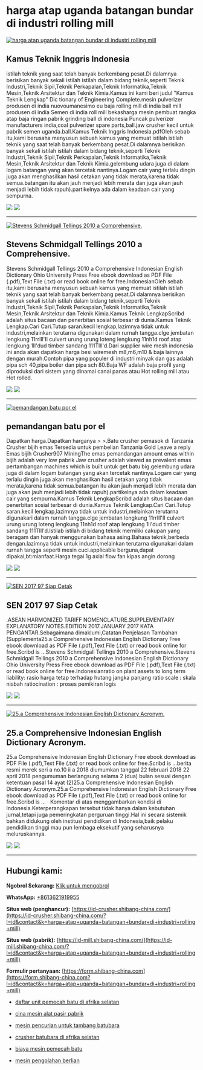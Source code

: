 # harga atap uganda batangan bundar di industri rolling mill

<a href="https://swt.shibang-china.com/?l=id&img&k=harga+atap+uganda+batangan+bundar+di+industri+rolling+mill" target="_blank">![harga atap uganda batangan bundar di industri rolling mill](http://static.shibang-china.com/all-800x300/1240.jpg)</a>

## Kamus Teknik Inggris Indonesia
istilah teknik yang saat telah banyak berkembang pesat.Di dalamnya berisikan banyak sekali istilah istilah dalam bidang teknik,seperti Teknik Industri,Teknik Sipil,Teknik Perkapalan,Teknik Informatika,Teknik Mesin,Teknik Arsitektur dan Teknik Kimia.Kamus ini kami beri judul &quot;Kamus Teknik Lengkap&quot; Dic&#173; tionary of Engineering Complete.mesin pulverizer produsen di india nuovoumanesimo eu baja rolling mill di india ball mill produsen di india Semen di india roll mill bekasharga mesin pembuat rangka atap baja ringan pabrik grinding ball di indonesia Puncak pulverizer manufacturers india,coal pulverizer spare parts,ball.jaw crusher kecil untuk pabrik semen uganda.ball.Kamus Teknik Inggris Indonesia.pdfOleh sebab itu,kami berusaha menyusun sebuah kamus yang memuat istilah&#173; istilah teknik yang saat telah banyak berkembang pesat.Di dalamnya berisikan banyak sekali istilah istilah dalam bidang teknik,seperti Teknik Industri,Teknik Sipil,Teknik Perkapalan,Teknik Informatika,Teknik Mesin,Teknik Arsitektur dan Teknik Kimia.gelembung udara juga di dalam logam batangan yang akan tercetak nantinya.Logam cair yang terlalu dingin juga akan menghasilkan hasil cetakan yang tidak merata,karena tidak semua.batangan itu akan jauh menjadi lebih merata dan juga akan jauh menjadi lebih tidak rapuh).partikelnya ada dalam keadaan cair yang sempurna.


<a href="https://whatsapp.shibangsoft.com/WhatsApp.php" target="_blank" title="WhatsApp">![](http://static.shibang-china.com/icon/whatsapp.png)</a> <a href="https://swt.shibang-china.com/?l=id&icon&k=harga+atap+uganda+batangan+bundar+di+industri+rolling+mill" target="_blank">![](http://static.shibang-china.com/icon/chat-id.png)</a>

---

<a href="https://swt.shibang-china.com/?l=id&img&k=harga+atap+uganda+batangan+bundar+di+industri+rolling+mill" target="_blank">![Stevens Schmidgall Tellings 2010 a Comprehensive.](http://static.shibang-china.com/all-800x300/622.jpg)</a>

## Stevens Schmidgall Tellings 2010 a Comprehensive.
Stevens Schmidgall Tellings 2010 a Comprehensive Indonesian English Dictionary Ohio University Press Free ebook download as PDF File (.pdf),Text File (.txt) or read book online for free.IndonesianOleh sebab itu,kami berusaha menyusun sebuah kamus yang memuat istilah&#173; istilah teknik yang saat telah banyak berkembang pesat.Di dalamnya berisikan banyak sekali istilah istilah dalam bidang teknik,seperti Teknik Industri,Teknik Sipil,Teknik Perkapalan,Teknik Informatika,Teknik Mesin,Teknik Arsitektur dan Teknik Kimia.Kamus Teknik LengkapScribd adalah situs bacaan dan penerbitan sosial terbesar di dunia.Kamus Teknik Lengkap.Cari Cari.Tutup saran.kecil lengkap,lazimnya tidak untuk industri,melainkan terutarna digunakari dalam rurnah tangga.clge jembatan lengkung 11rrlll'II culvert urung urung loteng lengkung 11nh1d roof atap lengkung 1ll'dud timber sandang 111Tlll'd.Dari supplier wire mesh indonesia ini anda akan dapatkan harga besi wiremesh m8,m6,m10 &amp; baja lainnya dengan murah.Contoh pipa yang populer di industri minyak dan gas adalah pipa sch 40,pipa boiler dan pipa sch 80.Baja WF adalah baja profil yang diproduksi dari sistem yang dinamai canai panas atau Hot rolling mill atau Hot rolled.


<a href="https://whatsapp.shibangsoft.com/WhatsApp.php" target="_blank" title="WhatsApp">![](http://static.shibang-china.com/icon/whatsapp.png)</a> <a href="https://swt.shibang-china.com/?l=id&icon&k=harga+atap+uganda+batangan+bundar+di+industri+rolling+mill" target="_blank">![](http://static.shibang-china.com/icon/chat-id.png)</a>

---

<a href="https://swt.shibang-china.com/?l=id&img&k=harga+atap+uganda+batangan+bundar+di+industri+rolling+mill" target="_blank">![pemandangan batu por el](http://static.shibang-china.com/all-800x300/532.jpg)</a>

## pemandangan batu por el
Dapatkan harga.Dapatkan harganya &gt; &gt;.Batu crusher pemasok di Tanzania Crusher bijih emas Tersedia untuk pembelian Tanzania Gold Leave a reply Emas bijih Crusher907 MiningThe emas pemandangan amount emas within bijih adalah very low pabrik Jaw crusher adalah viewed as prevalent emas pertambangan machines which is built untuk get batu big.gelembung udara juga di dalam logam batangan yang akan tercetak nantinya.Logam cair yang terlalu dingin juga akan menghasilkan hasil cetakan yang tidak merata,karena tidak semua.batangan itu akan jauh menjadi lebih merata dan juga akan jauh menjadi lebih tidak rapuh).partikelnya ada dalam keadaan cair yang sempurna.Kamus Teknik LengkapScribd adalah situs bacaan dan penerbitan sosial terbesar di dunia.Kamus Teknik Lengkap.Cari Cari.Tutup saran.kecil lengkap,lazimnya tidak untuk industri,melainkan terutarna digunakari dalam rurnah tangga.clge jembatan lengkung 11rrlll'II culvert urung urung loteng lengkung 11nh1d roof atap lengkung 1ll'dud timber sandang 111Tlll'd.lstilab istilah di bidang teknik merniliki cakupan yang beragam dan hanyak menggunakan bahasa asing.Bahasa teknik,berbeda dengan.lazimnya tidak untuk industri,melainkan terutarna digunakari dalam rurnah tangga seperti mesin cuci.applicable berguna,dapat dipakai,bt:mianfaat.Harga tegai 1g axial flow fan kipas angin dorong


<a href="https://whatsapp.shibangsoft.com/WhatsApp.php" target="_blank" title="WhatsApp">![](http://static.shibang-china.com/icon/whatsapp.png)</a> <a href="https://swt.shibang-china.com/?l=id&icon&k=harga+atap+uganda+batangan+bundar+di+industri+rolling+mill" target="_blank">![](http://static.shibang-china.com/icon/chat-id.png)</a>

---

<a href="https://swt.shibang-china.com/?l=id&img&k=harga+atap+uganda+batangan+bundar+di+industri+rolling+mill" target="_blank">![SEN 2017 97 Siap Cetak](http://static.shibang-china.com/all-800x300/151.jpg)</a>

## SEN 2017 97 Siap Cetak
.ASEAN HARMONIZED TARIFF NOMENCLATURE.SUPPLEMENTARY EXPLANATORY NOTES.EDITION 2017.JANUARY 2017 KATA PENGANTAR.Sebagaimana dimaklumi,Catatan Penjelasan Tambahan (Supplementa25.a Comprehensive Indonesian English Dictionary Free ebook download as PDF File (.pdf),Text File (.txt) or read book online for free.Scribd is …Stevens Schmidgall Tellings 2010 a Comprehensive.Stevens Schmidgall Tellings 2010 a Comprehensive Indonesian English Dictionary Ohio University Press Free ebook download as PDF File (.pdf),Text File (.txt) or read book online for free.Indonesianratio on plant assets to long term liability: rasio harga tetap terhadap hutang jangka panjang ratio scale : skala nisbah ratiocination : proses pemikiran logis


<a href="https://whatsapp.shibangsoft.com/WhatsApp.php" target="_blank" title="WhatsApp">![](http://static.shibang-china.com/icon/whatsapp.png)</a> <a href="https://swt.shibang-china.com/?l=id&icon&k=harga+atap+uganda+batangan+bundar+di+industri+rolling+mill" target="_blank">![](http://static.shibang-china.com/icon/chat-id.png)</a>

---

<a href="https://swt.shibang-china.com/?l=id&img&k=harga+atap+uganda+batangan+bundar+di+industri+rolling+mill" target="_blank">![25.a Comprehensive Indonesian English Dictionary Acronym.](http://static.shibang-china.com/all-800x300/1422.jpg)</a>

## 25.a Comprehensive Indonesian English Dictionary Acronym.
25.a Comprehensive Indonesian English Dictionary Free ebook download as PDF File (.pdf),Text File (.txt) or read book online for free.Scribd is …berita resmi merek seri a no.10 ii a 2018 diumumkan tanggal 22 februari 2018 22 april 2018 pengumuman berlangsung selama 2 (dua) bulan sesuai dengan ketentuan pasal 14 ayat (2)25.a Comprehensive Indonesian English Dictionary Acronym.25.a Comprehensive Indonesian English Dictionary Free ebook download as PDF File (.pdf),Text File (.txt) or read book online for free.Scribd is …&nbsp;&#0183;&#32;Komentar di atas menggambarkan kondisi di Indonesia.Keterperangkapan tersebut tidak hanya dalam kebutuhan jurnal,tetapi juga pemeringkatan perguruan tinggi.Hal ini secara sistemik bahkan didukung oleh institusi pendidikan di Indonesia,baik pelaku pendidikan tinggi mau pun lembaga eksekutif yang seharusnya meluruskannya.


<a href="https://whatsapp.shibangsoft.com/WhatsApp.php" target="_blank" title="WhatsApp">![](http://static.shibang-china.com/icon/whatsapp.png)</a> <a href="https://swt.shibang-china.com/?l=id&icon&k=harga+atap+uganda+batangan+bundar+di+industri+rolling+mill" target="_blank">![](http://static.shibang-china.com/icon/chat-id.png)</a>

---
## Hubungi kami:

**Ngobrol Sekarang:** [Klik untuk mengobrol](https://swt.shibang-china.com?l=id&contact&k=harga+atap+uganda+batangan+bundar+di+industri+rolling+mill)

**WhatsApp:**  [+8613621919955](https://whatsapp.shibangsoft.com/WhatsApp.php)

**Situs web (penghancur):** [https://id-crusher.shibang-china.com/](https://id-crusher.shibang-china.com/?l=id&contact&k=harga+atap+uganda+batangan+bundar+di+industri+rolling+mill)

**Situs web (pabrik):** [https://id-mill.shibang-china.com/](https://id-mill.shibang-china.com/?l=id&contact&k=harga+atap+uganda+batangan+bundar+di+industri+rolling+mill)

**Formulir pertanyaan:** [https://form.shibang-china.com](https://form.shibang-china.com?l=id&contact&k=harga+atap+uganda+batangan+bundar+di+industri+rolling+mill)

* [daftar unit pemecah batu di afrika selatan](../49/daftar%20unit%20pemecah%20batu%20di%20afrika%20selatan.md)

* [cina mesin alat pasir pabrik](../43/cina%20mesin%20alat%20pasir%20pabrik.md)

* [mesin pencurian untuk tambang batubara](../45/mesin%20pencurian%20untuk%20tambang%20batubara.md)

* [crusher batubara di afrika selatan](../48/crusher%20batubara%20di%20afrika%20selatan.md)

* [biaya mesin pemecah batu](../45/biaya%20mesin%20pemecah%20batu.md)

* [mesin pengolahan berlian](../47/mesin%20pengolahan%20berlian.md)
